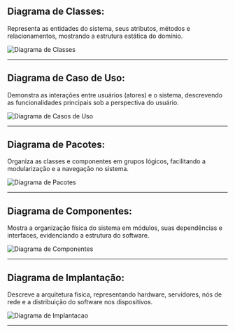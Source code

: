 ## Diagrama de Classes: 

Representa as entidades do sistema, seus atributos, métodos e relacionamentos, mostrando a estrutura estática do domínio.

![Diagrama de Classes](https://github.com/viniciusgomesrod/lds-aluguel-de-carros/blob/main/docs/lab2-diagrama-classes-aluguel-de-carros.drawio.png)

---

## Diagrama de Caso de Uso:

Demonstra as interações entre usuários (atores) e o sistema, descrevendo as funcionalidades principais sob a perspectiva do usuário.

![Diagrama de Casos de Uso](https://github.com/viniciusgomesrod/lds-aluguel-de-carros/docs.png)

---

## Diagrama de Pacotes:

Organiza as classes e componentes em grupos lógicos, facilitando a modularização e a navegação no sistema.

![Diagrama de Pacotes](https://github.com/viniciusgomesrod/lds-aluguel-de-carros/docs.png)

---

## Diagrama de Componentes:

Mostra a organização física do sistema em módulos, suas dependências e interfaces, evidenciando a estrutura do software.

![Diagrama de Componentes](https://github.com/viniciusgomesrod/lds-aluguel-de-carros/docs.png)

---

## Diagrama de Implantação:

Descreve a arquitetura física, representando hardware, servidores, nós de rede e a distribuição do software nos dispositivos.

![Diagrama de Implantacao](https://github.com/viniciusgomesrod/lds-aluguel-de-carros/docs.png)

---
